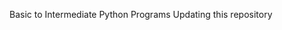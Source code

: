 Basic to Intermediate Python Programs
Updating this repository

<!---
sohil344/sohil344 is a ✨ special ✨ repository because its `README.md` (this file) appears on your GitHub profile.
You can click the Preview link to take a look at your changes.
--->
